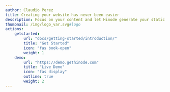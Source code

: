 ```yaml
---
author: Claudio Perez
title: Creating your website has never been easier
description: Focus on your content and let Hinode generate your static website. Use powerful shortcodes to add interactive elements with ease. And best of all - it is open source.
thumbnail: /img/logo_var.svg#logo
actions:
    getstarted:
        url: "docs/getting-started/introduction/"
        title: "Get Started"
        icon: "fas book-open"
        weight: 1
    demo:
        url: "https://demo.gethinode.com"
        title: "Live Demo"
        icon: "fas display"
        outline: true
        weight: 2
---
```


